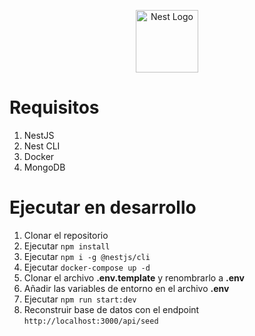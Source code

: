 <p align="center">
  <a href="http://nestjs.com/" target="blank"><img src="https://nestjs.com/img/logo-small.svg" width="100" alt="Nest Logo" /></a>
</p>

# Requisitos

1. NestJS
2. Nest CLI
3. Docker
4. MongoDB

# Ejecutar en desarrollo

1. Clonar el repositorio
2. Ejecutar `npm install`
3. Ejecutar `npm i -g @nestjs/cli`
4. Ejecutar `docker-compose up -d`
5. Clonar el archivo **.env.template** y renombrarlo a **.env**
6. Añadir las variables de entorno en el archivo **.env**
7. Ejecutar `npm run start:dev`
8. Reconstruir base de datos con el endpoint `http://localhost:3000/api/seed`
